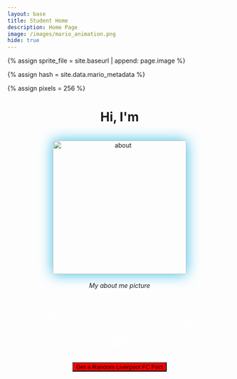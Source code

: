 ```yaml
---
layout: base
title: Student Home 
description: Home Page
image: /images/mario_animation.png
hide: true
---
```


<!-- Liquid:  statements -->

<!-- Include submenu from _includes to top of pages -->
<!--- Concatenation of site URL to frontmatter image  --->
{% assign sprite_file = site.baseurl | append: page.image %}
<!--- Has is a list variable containing mario metadata for sprite --->
{% assign hash = site.data.mario_metadata %}  
<!--- Size width/height of Sprit images --->
{% assign pixels = 256 %} 

<!--- HTML for page contains <p> tag named "Mario" and class properties for a "sprite"  -->

<p id="mario" class="sprite"></p>
  
<!--- Embedded Cascading Style Sheet (CSS) rules, 
        define how HTML elements look 
--->
<style>

  /*CSS style rules for the id and class of the sprite...
  */
  .sprite {
    height: {{pixels}}px;
    width: {{pixels}}px;
    background-image: url('{{sprite_file}}');
    background-repeat: no-repeat;
  }

  /*background position of sprite element
  */
  #mario {
    background-position: calc({{animations[0].col}} * {{pixels}} * -1px) calc({{animations[0].row}} * {{pixels}}* -1px);
  }
</style>

<h1 align="center">Hi, I'm <span class="auto-type"></span></h1>


<br>

<div align="center">
<img align="center" style="border-radius: 4px; box-shadow: 0px 0px 30px #35bde7;" src="{{site.baseurl}}/images/Freeform.png" height="300px" alt="about"/>
<br>
<br>
<em>My about me picture</em>
</div>

<script src="https://cdn.jsdelivr.net/npm/typed.js@2.0.12"></script>

<script>
    window.addEventListener("keydown", function(e) { if(["Space","ArrowUp","ArrowDown","ArrowLeft","ArrowRight"].indexOf(e.code) > -1) { e.preventDefault(); } }, false);
  ////////// convert YML hash to javascript key:value objects /////////

  var mario_metadata = {}; //key, value object
  {% for key in hash %}   
  
  var key = "{{key | first}}"  //key
  var values = {} //values object
  values["row"] = {{key.row}}
  values["col"] = {{key.col}}
  values["frames"] = {{key.frames}}
  mario_metadata[key] = values; //key with values added

  {% endfor %}

  ////////// game object for player /////////

  class Mario {
    constructor(meta_data) {
      this.tID = null;  //capture setInterval() task ID
      this.positionX = 0;  // current position of sprite in X direction
      this.currentSpeed = 0;
      this.marioElement = document.getElementById("mario"); //HTML element of sprite
      this.pixels = {{pixels}}; //pixel offset of images in the sprite, set by liquid constant
      this.interval = 100; //animation time interval
      this.obj = meta_data;
      this.marioElement.style.position = "absolute";
    }

    animate(obj, speed) {
      let frame = 0;
      const row = obj.row * this.pixels;
      this.currentSpeed = speed;

      this.tID = setInterval(() => {
        const col = (frame + obj.col) * this.pixels;
        this.marioElement.style.backgroundPosition = `-${col}px -${row}px`;
        this.marioElement.style.left = `${this.positionX}px`;

        this.positionX += speed;
        frame = (frame + 1) % obj.frames;

        const viewportWidth = window.innerWidth;
        if (this.positionX > viewportWidth - this.pixels) {
          document.documentElement.scrollLeft = this.positionX - viewportWidth + this.pixels;
        }
      }, this.interval);
    }

    startWalking() {
      this.stopAnimate();
      this.animate(this.obj["Walk"], 3);
    }
    startWalkingLeft() {
      this.stopAnimate();
      this.animate(this.obj["WalkL"], -3);
    }

    startRunningLeft() {
      this.stopAnimate();
      this.animate(this.obj["Run1L"], -6);
    }

    startRunning() {
      this.stopAnimate();
      this.animate(this.obj["Run1"], 6);
    }

    startPuffing() {
      this.stopAnimate();
      this.animate(this.obj["Puff"], 0);
    }

    startCheering() {
      this.stopAnimate();
      this.animate(this.obj["Cheer"], 0);
    }

    startFlipping() {
      this.stopAnimate();
      this.animate(this.obj["Flip"], 0);
    }

    startResting() {
      this.stopAnimate();
      this.animate(this.obj["Rest"], 0);
    }

    stopAnimate() {
      clearInterval(this.tID);
    }
  }

  const mario = new Mario(mario_metadata);

  ////////// event control /////////

  window.addEventListener("keydown", (event) => {
    if (event.key === "ArrowRight" || event.key === "d") {
      event.preventDefault();
      if (event.repeat) {
        mario.startCheering();
      } else {
        if (mario.currentSpeed === 0) {
          mario.startWalking();
        } else if (mario.currentSpeed === 3) {
          mario.startRunning();
        }
      }
    } else if (event.key === "ArrowDown" || event.key === "s") {
      event.preventDefault();
      if (event.repeat) {
        mario.stopAnimate();
      } else {
        mario.startPuffing();
      }
    } else if (event.key === "ArrowUp" || event.key === "w") {
      event.preventDefault();
      if (event.repeat) {
          mario.stopAnimate();
      } else {
          mario.startFlipping();
      }
    } else if (event.key === "ArrowLeft" || event.key === "a") {
      event.preventDefault();
      if (event.repeat) {
          mario.startCheering();
      } else {
          if (mario.currentSpeed === 0) {
          mario.startWalkingLeft();
        } else if (mario.currentSpeed === -3) {
          mario.startRunningLeft();
        } else if (mario.currentSpeed === 3) {
          mario.startWalkingLeft();
        } else if (mario.currentSpeed === 6) {
          mario.startWalkingLeft();
        }
      }
    }

  });

  //touch events that enable animations
  window.addEventListener("touchstart", (event) => {
    event.preventDefault(); // prevent default browser action
    if (event.touches[0].clientX > window.innerWidth / 2) {
      // move right
      if (currentSpeed === 0) { // if at rest, go to walking
        mario.startWalking();
      } else if (currentSpeed === 3) { // if walking, go to running
        mario.startRunning();
      }
    } else {
      // move left
      mario.startPuffing();
    }
  });

  //stop animation on window blur
  window.addEventListener("blur", () => {
    mario.stopAnimate();
  });

  //start animation on window focus
  window.addEventListener("focus", () => {
     mario.startFlipping();
  });

  //start animation on page load or page refresh
  document.addEventListener("DOMContentLoaded", () => {
    // adjust sprite size for high pixel density devices
    const scale = window.devicePixelRatio;
    const sprite = document.querySelector(".sprite");
    sprite.style.transform = `scale(${0.2 * scale})`;
    mario.startResting();
  });

  console.log(mario_metadata)

  var typed = new Typed(".auto-type", {
        strings: ["Mihir", "a Coder", "a Gamer", "a Kopite"],
        typeSpeed: 200,
        backSpeed: 200,
        loop: true
   })
</script>

<p align="center" style="color:white;">Hello! My name is Mihir Bapat. I am a Sophomore at Del Norte High School with heritage from India. The above picture is my Freeform picture. It covers the very things I find to be a part of myself. To start off, I am a massive sports fan. I like to watch and play Soccer and Cricket. I support Liverpool FC in Soccer, and the Mumbai Indians and team India in cricket. Finally, in my free time, I like to code, play the piano, and play Fortnite while listening to Spotify. </p>

<br>

<div align="center">
  <button id="factButton" style="background:red;">Get a Random Liverpool FC Fact</button>
</div>


<!-- Add an empty paragraph to display the fact -->
<p id="factDisplay" align="center" style="color:white; font-weight:bold;"></p>

<script>
  // Array of random Liverpool FC facts
  const liverpoolFacts = [
    "Liverpool FC was founded in 1892 and is one of England’s most successful football clubs.",
    "Anfield, Liverpool's home stadium, was originally the home of Everton FC.",
    "Liverpool has won six European Cups, more than any other English team.",
    "Bill Shankly, one of the most iconic managers in football history, led Liverpool from 1959 to 1974.",
    "The famous 'You'll Never Walk Alone' anthem has been sung at Anfield since the early 1960s.",
    "Liverpool's rivalry with Manchester United is one of the most intense in world football.",
    "In 2020, Liverpool won their first Premier League title after a 30-year wait."
  ];

  // Function to get a random fact
  function getRandomFact() {
    const randomIndex = Math.floor(Math.random() * liverpoolFacts.length);
    return liverpoolFacts[randomIndex];
  }

  // Event listener for the button
  document.getElementById('factButton').addEventListener('click', () => {
    const fact = getRandomFact();
    console.log(fact)
    document.getElementById('factDisplay').textContent = fact;
  });
</script>
